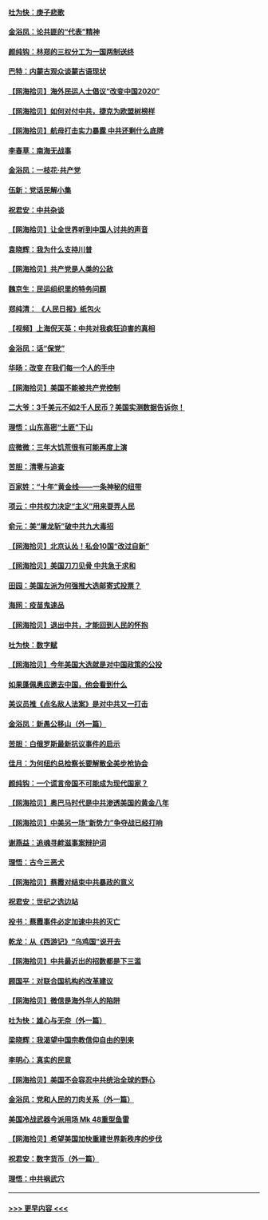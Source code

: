 #### [吐为快：庚子悲歌](../pages/nsc993/n12378821.md?t=09040802) 
#### [金浴凤：论共匪的“代表”精神](../pages/nsc993/n12377546.md?t=09040802) 
#### [颜纯钩：林郑的三权分工为一国两制送终](../pages/nsc993/n12377306.md?t=09040802) 
#### [巴特：内蒙古观众谈蒙古语现状](../pages/nsc993/n12376923.md?t=09040802) 
#### [【网海拾贝】海外民运人士倡议“改变中国2020”](../pages/nsc993/n12376682.md?t=09040802) 
#### [【网海拾贝】如何对付中共，捷克为欧盟树榜样](../pages/nsc993/n12374209.md?t=09040802) 
#### [【网海拾贝】航母打击实力暴露 中共还剩什么底牌](../pages/nsc993/n12371825.md?t=09040802) 
#### [李春草：南海无战事](../pages/nsc993/n12371159.md?t=09040802) 
#### [金浴凤：一枝花·共产党](../pages/nsc993/n12368757.md?t=09040802) 
#### [伍新：党话民解小集](../pages/nsc993/n12366907.md?t=09040802) 
#### [祝君安：中共杂谈](../pages/nsc993/n12366076.md?t=09040802) 
#### [【网海拾贝】让全世界听到中国人讨共的声音](../pages/nsc993/n12365569.md?t=09040802) 
#### [袁晓辉：我为什么支持川普](../pages/nsc993/n12362670.md?t=09040802) 
#### [【网海拾贝】共产党是人类的公敌](../pages/nsc993/n12363182.md?t=09040802) 
#### [魏京生：民运组织里的特务问题](../pages/nsc993/n12363010.md?t=09040802) 
#### [郑纯清： 《人民日报》纸包火](../pages/nsc993/n12362706.md?t=09040802) 
#### [【视频】上海倪天英：中共对我疯狂迫害的真相](../pages/nsc993/n12356341.md?t=09040802) 
#### [金浴凤：话“保党”](../pages/nsc993/n12361867.md?t=09040802) 
#### [华旸：改变 在我们每一个人的手中](../pages/nsc993/n12361774.md?t=09040802) 
#### [【网海拾贝】美国不能被共产党控制](../pages/nsc993/n12360271.md?t=09040802) 
#### [二大爷：3千美元不如2千人民币？美国实测数据告诉你！](../pages/nsc993/n12358563.md?t=09040802) 
#### [理悟：山东高密“土匪”下山](../pages/nsc993/n12358535.md?t=09040802) 
#### [应微微：三年大饥荒很有可能再度上演](../pages/nsc993/n12358523.md?t=09040802) 
#### [苦胆：清零与追查](../pages/nsc993/n12358501.md?t=09040802) 
#### [百家姓：“十年”黄金线——一条神秘的纽带](../pages/nsc993/n12358319.md?t=09040802) 
#### [项云：中共权力决定“主义”用来耍弄人民](../pages/nsc993/n12358172.md?t=09040802) 
#### [俞元：美“屠龙斩”破中共九大毒招](../pages/nsc993/n12357822.md?t=09040802) 
#### [【网海拾贝】北京认怂！私会10国“改过自新”](../pages/nsc993/n12357784.md?t=09040802) 
#### [【网海拾贝】美国刀刀见骨 中共急于求和](../pages/nsc993/n12355511.md?t=09040802) 
#### [田园：美国左派为何强推大选邮寄式投票？](../pages/nsc993/n12352963.md?t=09040802) 
#### [海网：疫苗鬼速品](../pages/nsc993/n12354438.md?t=09040802) 
#### [【网海拾贝】退出中共，才能回到人民的怀抱](../pages/nsc993/n12352634.md?t=09040802) 
#### [吐为快：数字赋](../pages/nsc993/n12352317.md?t=09040802) 
#### [【网海拾贝】今年美国大选就是对中国政策的公投](../pages/nsc993/n12350973.md?t=09040802) 
#### [如果蓬佩奥应邀去中国，他会看到什么](../pages/nsc993/n12350945.md?t=09040802) 
#### [美议员推《点名敌人法案》是对中共又一打击](../pages/nsc993/n12350765.md?t=09040802) 
#### [金浴凤：新愚公移山（外一篇）](../pages/nsc993/n12350253.md?t=09040802) 
#### [苦胆：白俄罗斯最新抗议事件的启示](../pages/nsc993/n12349989.md?t=09040802) 
#### [佳月：为何纽约总检察长要解散全美步枪协会](../pages/nsc993/n12349939.md?t=09040802) 
#### [颜纯钩：一个谎言帝国不可能成为现代国家？](../pages/nsc993/n12349898.md?t=09040802) 
#### [【网海拾贝】奥巴马时代是中共渗透美国的黄金八年](../pages/nsc993/n12349284.md?t=09040802) 
#### [【网海拾贝】中美另一场“新势力”争夺战已经打响](../pages/nsc993/n12346998.md?t=09040802) 
#### [谢燕益：追魂寻衅滋事案辩护词](../pages/nsc993/n12346892.md?t=09040802) 
#### [理悟：古今三恶犬](../pages/nsc993/n12345190.md?t=09040802) 
#### [【网海拾贝】蔡霞对结束中共暴政的意义](../pages/nsc993/n12344263.md?t=09040802) 
#### [祝君安：世纪之选边站](../pages/nsc993/n12342382.md?t=09040802) 
#### [投书：蔡霞事件必定加速中共的灭亡](../pages/nsc993/n12341881.md?t=09040802) 
#### [乾龙：从《西游记》“乌鸡国”说开去](../pages/nsc993/n12341690.md?t=09040802) 
#### [【网海拾贝】中共最近出的招数都是下三滥](../pages/nsc993/n12341593.md?t=09040802) 
#### [顾国平：对联合国机构的改革建议](../pages/nsc993/n12339928.md?t=09040802) 
#### [【网海拾贝】微信是海外华人的陷阱](../pages/nsc993/n12338868.md?t=09040802) 
#### [吐为快：雄心与无奈（外一篇）](../pages/nsc993/n12338132.md?t=09040802) 
#### [梁晓辉：我渴望中国宗教信仰自由的到来](../pages/nsc993/n12336657.md?t=09040802) 
#### [李明心：真实的民意](../pages/nsc993/n12336089.md?t=09040802) 
#### [【网海拾贝】美国不会容忍中共统治全球的野心](../pages/nsc993/n12336063.md?t=09040802) 
#### [金浴凤：党和人民的刀肉关系（外一篇）](../pages/nsc993/n12335834.md?t=09040802) 
#### [美国冷战武器今派用场 Mk 48重型鱼雷](../pages/nsc993/n12335354.md?t=09040802) 
#### [【网海拾贝】希望美国加快重建世界新秩序的步伐](../pages/nsc993/n12334224.md?t=09040802) 
#### [祝君安：数字货币（外一篇）](../pages/nsc993/n12334186.md?t=09040802) 
#### [理悟：中共祸武穴](../pages/nsc993/n12333962.md?t=09040802) 

----
#### [ >>> 更早内容 <<< ](../indexes/nsc993-earlier.md)
